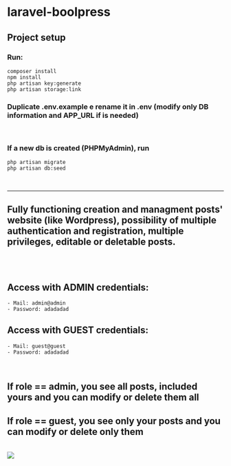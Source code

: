 # laravel-boolpress
## Project setup
### Run:
    composer install
    npm install
    php artisan key:generate
    php artisan storage:link

### Duplicate .env.example e rename it in .env (modify only DB information and APP_URL if is needed)
<br>

### If a new db is created (PHPMyAdmin), run
    php artisan migrate
    php artisan db:seed
<br>

-----------------------------
## Fully functioning creation and managment posts' website (like Wordpress), possibility of multiple authentication and registration, multiple privileges, editable or deletable posts.
<br>
<br>

## Access with ADMIN credentials:
    - Mail: admin@admin
    - Password: adadadad

## Access with GUEST credentials:
    - Mail: guest@guest
    - Password: adadadad
<br>

## If role == admin, you see all posts, included yours and you can modify or delete them all
## If role == guest, you see only your posts and you can modify or delete only them
<br>
<img src="./public/storage/img/boolpress.png">
